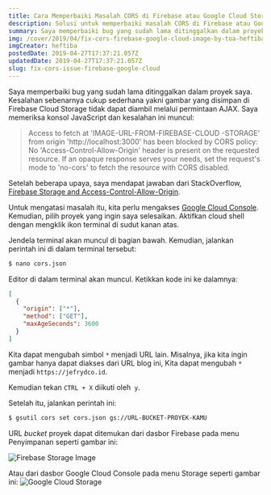 ```yaml
---
title: Cara Memperbaiki Masalah CORS di Firebase atau Google Cloud Storage
description: Solusi untuk memperbaiki masalah CORS di Firebase atau Google Cloud Storage
summary: Saya memperbaiki bug yang sudah lama ditinggalkan dalam proyek saya. Kesalahan sebenarnya cukup sederhana yakni, gambar yang disimpan di Firebase Cloud Storage tidak dapat diambil melalui permintaan AJAX.
img: /cover/2019/04/fix-cors-firebase-google-cloud-image-by-toa-heftiba.jpg
imgCreator: heftiba
postedDate: 2019-04-27T17:37:21.057Z
updatedDate: 2019-04-27T17:37:21.057Z
slug: fix-cors-issue-firebase-google-cloud
---
```


Saya memperbaiki bug yang sudah lama ditinggalkan dalam proyek saya. Kesalahan sebenarnya cukup sederhana yakni gambar yang disimpan di Firebase Cloud Storage tidak dapat diambil melalui permintaan AJAX. Saya memeriksa konsol JavaScript dan kesalahan ini muncul:

> Access to fetch at 'IMAGE-URL-FROM-FIREBASE-CLOUD -STORAGE' from origin 'http://localhost:3000' has been blocked by CORS policy: No 'Access-Control-Allow-Origin' header is present on the requested resource. If an opaque response serves your needs, set the request's mode to 'no-cors' to fetch the resource with CORS disabled.

Setelah beberapa upaya, saya mendapat jawaban dari StackOverflow, [Firebase Storage and Access-Control-Allow-Origin](https://stackoverflow.com/a/37765371/7711812).

Untuk mengatasi masalah itu, kita perlu mengakses [Google Cloud Console](https://console.cloud.google.com/home/dashboard). Kemudian, pilih proyek yang ingin saya selesaikan. Aktifkan cloud shell dengan mengklik ikon terminal di sudut kanan atas.

Jendela terminal akan muncul di bagian bawah. Kemudian, jalankan perintah ini di dalam terminal tersebut:

```bash
$ nano cors.json
```

Editor di dalam terminal akan muncul. Ketikkan kode ini ke dalamnya:

```json
[
  {
    "origin": ["*"],
    "method": ["GET"],
    "maxAgeSeconds": 3600
  }
]
```

Kita dapat mengubah simbol `*` menjadi URL lain. Misalnya, jika kita ingin gambar hanya dapat diakses dari URL blog ini, Kita dapat mengubah `*` menjadi `https://jefrydco.id`.

Kemudian tekan `CTRL + X` diikuti oleh` y`.

Setelah itu, jalankan perintah ini:

```bash
$ gsutil cors set cors.json gs://URL-BUCKET-PROYEK-KAMU
```

URL _bucket_ proyek dapat ditemukan dari dasbor Firebase pada menu Penyimpanan seperti gambar ini:

![Firebase Storage Image](/content/2019/04/firebase-storage-image-by-jefrydco.jpg)

Atau dari dasbor Google Cloud Console pada menu Storage seperti gambar ini:
![Google Cloud Storage](/content/2019/04/google-cloud-storage-image-by-jefrydco.jpg)
